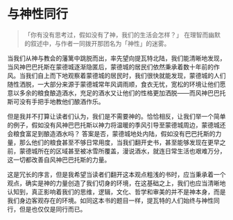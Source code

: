 # 与神性同行

> 「你有没有思考过，假如没有了神，我们的生活会怎样？」
在理智而幽默的叙述中，与作者一同拨开那团名为「神性」的迷雾。

当我们从神与教会的藩篱中跳脱而出，率先望向提瓦特北陆，我们能清晰地发现，当风神巴巴托斯在蒙德城逐渐隐匿后，蒙德城的居民们依然秉承着数十年前的作风。当我们自上而下地观察着蒙德城的居民时，我们很快就能发现，蒙德城的人们随性洒脱，一大部分来源于蒙德城常年风调雨顺，食衣无忧，宽松的环境让他们愿意以多余的粮食酿造酒水，充足的酒水又让他们的性格更加洒脱——而风神巴巴托斯可没有手把手地教他们酿酒作乐。

但是我并不打算让读者们认为，我们是不需要神的。恰恰相反，让我们举一个简单的例子，假如没有风神巴巴托斯以神力将温暖的季风引导至蒙德城周边，蒙德城还会粮食富足到酿造酒水吗？
答案是否，蒙德城地处内陆，假如没有巴巴托斯的力量，那么他们的粮食甚至不够日常用度，当我们翻开史书，甚至能够发现在更早之前，蒙德城所在的区域甚至被冰雪所覆盖，漫说酒水，就连日常生活也艰难万分，这一切都改善自风神巴巴托斯的力量。

这是冗长的序言，但是我希望当读者们翻开这本观点粗浅的书时，应当秉承着一个观点，确实是神的力量创造了我们切身的环境，在这基础之上，我们也应当清晰地认知到，真正影响着我们的思维，逻辑，文化、哲学和审美的并不是神本身，而是我们身边客观存在的环境。如同这本书的题目一样，提瓦特的人们始终与神性同行，但是也仅仅是同行而已。